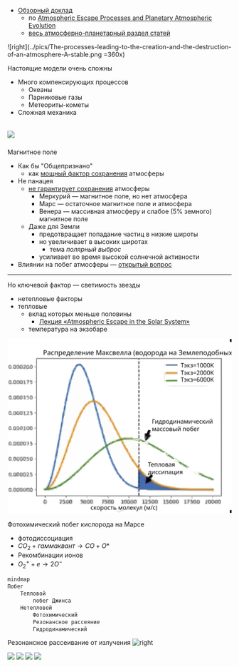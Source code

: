 
- [Обзорный доклад](https://www.youtube.com/watch?v=FlmquACRbs8)
    - по [Atmospheric Escape Processes and Planetary Atmospheric Evolution](https://www.researchgate.net/figure/The-ionization-at-Mars-Venus-and-Titan-for-similar-solar-conditions-including-a-solar_fig7_341994354)
    - [весь атмосферно-планетарный раздел статей](https://www.researchgate.net/topic/Planetary-Atmospheres/publications)

![right](../pics/The-processes-leading-to-the-creation-and-the-destruction-of-an-atmosphere-A-stable.png =360x)

Настоящие модели очень сложны
- Много компенсирующих процессов
    - Океаны
    - Парниковые газы
    - Метеориты-кометы
- Сложная механика

![](../pics/Processes-leading-to-the-creation-of-ion-outflow-polar-escape.png )
---

Магнитное поле
- Как бы "Общепризнано"
    - как [мощный фактор сохранения](!) атмосферы
- Не панацея 
    - [не гарантирует сохранения](@) атмосферы
        -  Меркурий — магнитное поле, но нет атмосфера
        -  Марс — остаточное магнитное поле и атмосфера
        -  Венера — массивная атмосферу и слабое (5% земного) магнитное поле
    - Даже для Земли        
        - предотвращает попадание частиц в низкие широты
        - но увеличивает в высоких широтах
            - тема *полярный выброс*
        - усиливает во время высокой солнечной активности 
- Влиянии на побег атмосферы — [открытый вопрос](@)


---

Но ключевой фактор — светимость звезды
- нетепловые факторы
- тепловые
    - вклад которых меньше половины
        - [Лекция «Atmospheric Escape in the Solar System»](https://youtu.be/H3BIZU7Bjw4?t=750)
    - температура на экзобаре

![](../pics/тип-побега-от-температуры-экзосферы.svg)

Фотохимический побег кислорода на Марсе
- фотодиссоциация
- $CO_2 + гаммаквант → CO + O*$
- Рекомбинации ионов
- $O_2^+ + e → 2O^{-}$


```mermaid
mindmap
Побег
    Тепловой
        побег Джинса
    Нетепловой
        Фотохимический
        Резонансное рассеяние
        Гидродинамический

```

Резонансное рассеивание от излучения
![right](image-6.png)

![](../pics/Correlation-and-causation-in-the-ion-outflow-The-correlations-are-under-current-and.png)
![](../pics/EUV-dependence-of-the-escape-process-at-Mars-Simulations-data-from-Luhmann-etal-1992.png)
![](../pics/Processes-leading-to-the-creation-of-ion-outflow-polar-escape.png)
![](../pics/The-main-processes-of-atmospheric-escape-along-with-their-typical-efficient-altitudes.png)
